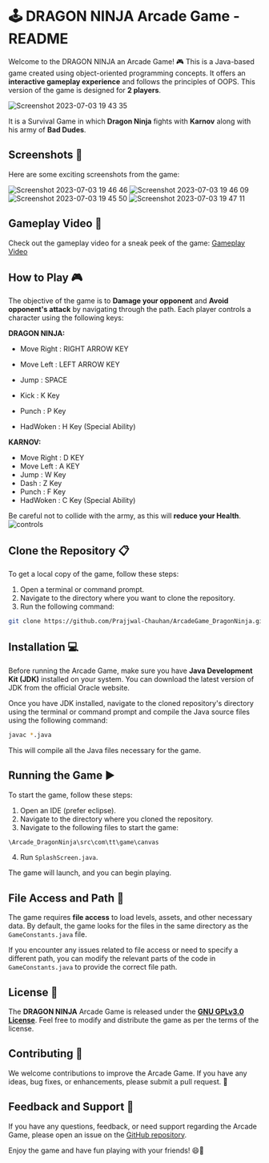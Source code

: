 # 🕹️ DRAGON NINJA Arcade Game - README

Welcome to the DRAGON NINJA an Arcade Game! 🎮 This is a Java-based game created using object-oriented programming concepts. It offers an **interactive gameplay experience** and follows the principles of OOPS. This version of the game is designed for **2 players**.

![Screenshot 2023-07-03 19 43 35](https://github.com/Prajjwal-Chauhan/ArcadeGame_DragonNinja/assets/83890311/45f8a641-8806-48f2-a8c0-f320858feec5)

It is a Survival Game in which **Dragon Ninja** fights with **Karnov** along with his army of **Bad Dudes**.

## Screenshots 📸

Here are some exciting screenshots from the game:

![Screenshot 2023-07-03 19 46 46](https://github.com/Prajjwal-Chauhan/ArcadeGame_DragonNinja/assets/83890311/68274421-328d-47ca-a9e5-0844e921ca90)
![Screenshot 2023-07-03 19 46 09](https://github.com/Prajjwal-Chauhan/ArcadeGame_DragonNinja/assets/83890311/d4489cc9-53c7-443a-8804-b22f2dd9ac25)
![Screenshot 2023-07-03 19 45 50](https://github.com/Prajjwal-Chauhan/ArcadeGame_DragonNinja/assets/83890311/ef1327f6-6894-4dda-a29f-899a6e7790ad)
![Screenshot 2023-07-03 19 47 11](https://github.com/Prajjwal-Chauhan/ArcadeGame_DragonNinja/assets/83890311/1ec5681a-be83-4868-8ed4-562e7080cf77)

## Gameplay Video 🎥


Check out the gameplay video for a sneak peek of the game: [Gameplay Video](https://www.linkedin.com/posts/prajjwal-chauhan-0a4ba820a_arcadegame-multiplayergaming-java-activity-7081677979210162176-Md5V?utm_source=share&utm_medium=member_desktop)

## How to Play 🎮

The objective of the game is to **Damage your opponent** and **Avoid opponent's attack** by navigating through the path. Each player controls a character using the following keys:

**DRAGON NINJA:**
- Move Right : RIGHT ARROW KEY
- Move Left : LEFT ARROW KEY

- Jump : SPACE
- Kick : K Key
- Punch : P Key
- HadWoken : H Key (Special Ability)

**KARNOV:**
- Move Right : D KEY
- Move Left : A KEY
- Jump : W Key
- Dash : Z Key
- Punch : F Key
- HadWoken : C Key (Special Ability)

Be careful not to collide with the army, as this will **reduce your Health**. 
  ![controls](https://github.com/Prajjwal-Chauhan/ArcadeGame_DragonNinja/assets/83890311/886faf86-2c5e-4e63-940c-61549ad7673c)

## Clone the Repository 📋

To get a local copy of the game, follow these steps:

1. Open a terminal or command prompt.
2. Navigate to the directory where you want to clone the repository.
3. Run the following command:

```bash
git clone https://github.com/Prajjwal-Chauhan/ArcadeGame_DragonNinja.git
```

## Installation 💻

Before running the Arcade Game, make sure you have **Java Development Kit (JDK)** installed on your system. You can download the latest version of JDK from the official Oracle website.

Once you have JDK installed, navigate to the cloned repository's directory using the terminal or command prompt and compile the Java source files using the following command:

```bash
javac *.java
```

This will compile all the Java files necessary for the game.

## Running the Game ▶️

To start the game, follow these steps:

1. Open an IDE (prefer eclipse).
2. Navigate to the directory where you cloned the repository.
3. Navigate to the following files to start the game:

```bash
\Arcade_DragonNinja\src\com\tt\game\canvas
```
4. Run `SplashScreen.java`.

The game will launch, and you can begin playing.

## File Access and Path 📁

The game requires **file access** to load levels, assets, and other necessary data. By default, the game looks for the files in the same directory as the `GameConstants.java` file.

If you encounter any issues related to file access or need to specify a different path, you can modify the relevant parts of the code in `GameConstants.java` to provide the correct file path.

## License 📄

The **DRAGON NINJA** Arcade Game is released under the [**GNU GPLv3.0 License**](LICENSE). Feel free to modify and distribute the game as per the terms of the license.

## Contributing 🤝

We welcome contributions to improve the Arcade Game. If you have any ideas, bug fixes, or enhancements, please submit a pull request. 🙌

## Feedback and Support 📧

If you have any questions, feedback, or need support regarding the Arcade Game, please open an issue on the [GitHub repository](https://github.com/Prajjwal-Chauhan/ArcadeGame_DragonNinja/issues). 

Enjoy the game and have fun playing with your friends! 😄🎉
